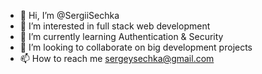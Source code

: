 - 👋 Hi, I’m @SergiiSechka
- 👀 I’m interested in full stack web development
- 🌱 I’m currently learning Authentication & Security
- 💞️ I’m looking to collaborate on big development projects
- 📫 How to reach me sergeysechka@gmail.com

<!---
SergiiSechka/SergiiSechka is a ✨ special ✨ repository because its `README.md` (this file) appears on your GitHub profile.
You can click the Preview link to take a look at your changes.
--->
